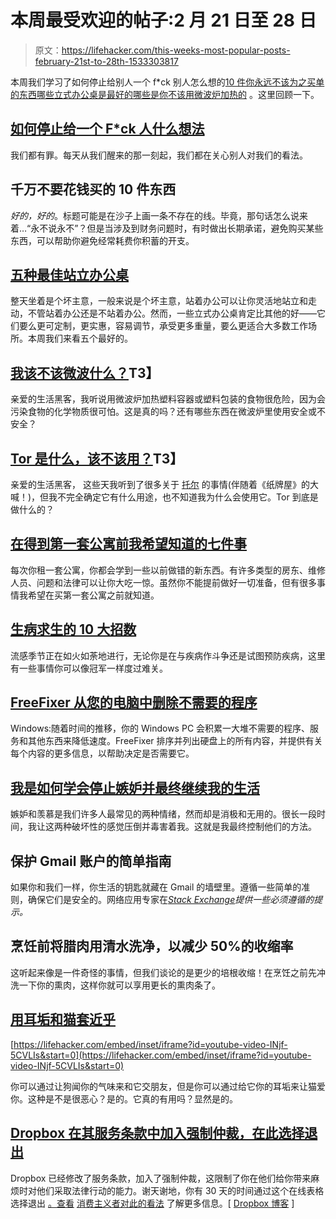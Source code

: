 # 本周最受欢迎的帖子:2 月 21 日至 28 日

> 原文：<https://lifehacker.com/this-weeks-most-popular-posts-february-21st-to-28th-1533303817>

本周我们学习了如何停止给别人一个 f*ck 别人怎么想的[10 件你永远不该为之买单的东西](http://lifehacker.com/ten-things-you-should-never-pay-for-1529615183)[哪些立式办公桌是最好的](http://lifehacker.com/five-best-standing-desks-1528244287)[哪些是你不该用微波炉加热的](http://lifehacker.com/what-should-and-shouldnt-i-microwave-1532532172) 。这里回顾一下。



## [如何停止给一个 F*ck 人什么想法](http://lifehacker.com/how-to-stop-giving-a-f-ck-what-people-think-1530784365)

我们都有罪。每天从我们醒来的那一刻起，我们都在关心别人对我们的看法。

## 千万不要花钱买的 10 件东西

*好的，好的*。标题可能是在沙子上画一条不存在的线。毕竟，那句话怎么说来着…“永不说永不”？但是当涉及到财务问题时，有时做出长期承诺，避免购买某些东西，可以帮助你避免经常耗费你积蓄的开支。

## [五种最佳站立办公桌](http://lifehacker.com/five-best-standing-desks-1528244287)

整天坐着是个坏主意，一般来说是个坏主意，站着办公可以让你灵活地站立和走动，不管站着办公还是不站着办公。然而，一些立式办公桌肯定比其他的好——它们要么更可定制，更实惠，容易调节，承受更多重量，要么更适合大多数工作场所。本周我们来看五个最好的。

## [我该不该微波什么？](http://lifehacker.com/what-should-and-shouldnt-i-microwave-1532532172)T3】

亲爱的生活黑客，我听说用微波炉加热塑料容器或塑料包装的食物很危险，因为会污染食物的化学物质很可怕。这是真的吗？还有哪些东西在微波炉里使用安全或不安全？

## [Tor 是什么，该不该用？](http://lifehacker.com/what-is-tor-and-should-i-use-it-1527891029)T3】

亲爱的生活黑客，
这些天我听到了很多关于 [托尔](https://www.torproject.org/) 的事情(伴随着《纸牌屋》的大喊！)，但我不完全确定它有什么用途，也不知道我为什么会使用它。Tor 到底是做什么的？

## [在得到第一套公寓前我希望知道的七件事](http://lifehacker.com/seven-things-i-wish-i-knew-before-getting-my-first-apar-1527417320)

每次你租一套公寓，你都会学到一些以前做错的新东西。有许多类型的房东、维修人员、问题和法律可以让你大吃一惊。虽然你不能提前做好一切准备，但有很多事情我希望在买第一套公寓之前就知道。

## [生病求生的 10 大招数](http://lifehacker.com/top-10-tricks-to-survive-getting-sick-1527865727)

流感季节正在如火如荼地进行，无论你是在与疾病作斗争还是试图预防疾病，这里有一些事情你可以像冠军一样度过难关。

## [FreeFixer 从您的电脑中删除不需要的程序](http://lifehacker.com/freefixer-removes-unwanted-programs-from-your-pc-1528190322)

Windows:随着时间的推移，你的 Windows PC 会积累一大堆不需要的程序、服务和其他东西来降低速度。FreeFixer 排序并列出硬盘上的所有内容，并提供有关每个内容的更多信息，以帮助决定是否需要它。

## [我是如何学会停止嫉妒并最终继续我的生活](http://lifehacker.com/how-i-learned-to-stop-being-so-jealous-and-finally-get-1529920256)

嫉妒和羡慕是我们许多人最常见的两种情绪，然而却是消极和无用的。很长一段时间，我让这两种破坏性的感觉压倒并毒害着我。这就是我最终控制他们的方法。

## 保护 Gmail 账户的简单指南

如果你和我们一样，你生活的钥匙就藏在 Gmail 的墙壁里。遵循一些简单的准则，确保它们是安全的。网络应用专家在[*Stack Exchange*](http://webapps.stackexchange.com/?utm_source=lifehacker&utm_medium=syndication&utm_campaign=crowdhacker&utm_content=webapps-106)*提供一些必须遵循的提示。*

## 烹饪前将腊肉用清水洗净，以减少 50%的收缩率

这听起来像是一件奇怪的事情，但我们谈论的是更少的培根收缩！在烹饪之前先冲洗一下你的熏肉，这样你就可以享用更长的熏肉条了。

## [用耳垢和猫套近乎](http://lifehacker.com/befriend-a-cat-with-your-earwax-1529804717)

 [https://lifehacker.com/embed/inset/iframe?id=youtube-video-INjf-5CVLIs&start=0](https://lifehacker.com/embed/inset/iframe?id=youtube-video-INjf-5CVLIs&start=0) 

你可以通过让狗闻你的气味来和它交朋友，但是你可以通过给它你的耳垢来让猫爱你。这种是不是很恶心？是的。它真的有用吗？显然是的。

## [Dropbox 在其服务条款中加入强制仲裁，在此选择退出](http://lifehacker.com/dropbox-just-like-paypal-and-instagram-has-changed-it-1530509534)

Dropbox 已经修改了服务条款，加入了强制仲裁，这限制了你在他们给你带来麻烦时对他们采取法律行动的能力。谢天谢地，你有 30 天的时间通过这个在线表格 选择退出 [。查看](https://www.dropbox.com/arbitration_optout) [消费主义者对此的看法](http://consumerist.com/2014/02/21/dropbox-jumps-on-forced-arbitration-bandwagon-but-offers-online-opt-out/) 了解更多信息。[ [Dropbox 博客](https://blog.dropbox.com/2014/02/updating-our-terms-of-service/) ]